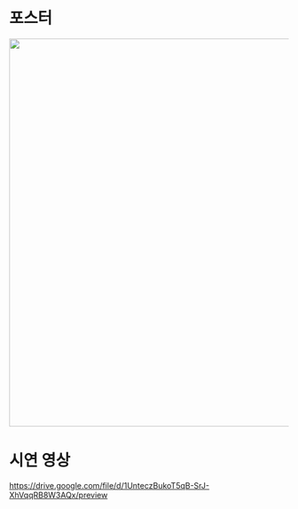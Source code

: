 # 포스터
<img src="https://github.com/user-attachments/assets/96657383-12c0-481c-83ae-bb3dcdeb75d1" width="700"/>

# 시연 영상
https://drive.google.com/file/d/1UnteczBukoT5qB-SrJ-XhVqqRB8W3AQx/preview
